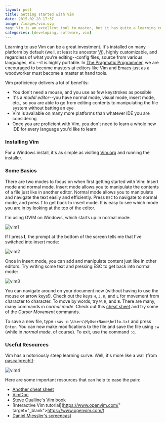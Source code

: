 ```yaml
---
layout: post
title: Getting started with Vim
date: 2015-02-28 17:37
image: /images/vim.svg
tag: Vim is an excellent tool to master, but it has quite a learning curve
categories: [developing, software, vim]
---
```

[1]: https://en.wikipedia.org/wiki/Vi
[2]: https://www.amazon.com/The-Pragmatic-Programmer-Journeyman-Master/dp/020161622X
[3]: https://www.vim.org/download.php
[4]: https://vim.rtorr.com/
[5]:  https://pascalprecht.github.io/2014/03/18/why-i-use-vim/
[vim1]: {{site.baseurl}}/images/2015-02-28_1.jpg "Normal Mode on Vim"
[vim2]: {{site.baseurl}}/images/2015-02-28_2.jpg "Insert Mode on Vim"
[vim3]: {{site.baseurl}}/images/2015-02-28_3.jpg "Text Inserted"
[vim4]: {{site.baseurl}}/images/2015-02-28_4.jpg "Learning Curve"

Learning to use Vim can be a great investment. It's installed on many platform by default (well, at least its ancestor [Vi][1]), highly customizable, and regardless of what you're editing--config files, source from various languages, etc.--it is highly portable. In [The Pragmatic Programmer][2], we are encouraged to become masters at editors like Vim and Emacs just as a woodworker must become a master at hand tools.

Vim proficiency delivers a lot of benefits:

* You don't need a mouse, and you use as few keystrokes as possible
* It's a *modal editor*--you have normal mode, visual mode, insert mode, etc., so you are able to go from editing contents to manipulating the file system without batting an eye
* Vim is available on many more platforms than whatever IDE you are considering
* Once you are proficient with Vim, you don't need to learn a whole new IDE for every language you'd like to learn

### Installing Vim

For a Windows install, it's as simple as visiting [Vim.org][3] and running the installer.

### Some Basics

There are two modes to focus on when first getting started with Vim: Insert mode and normal mode. Insert mode allows you to manipulate the contents of a file just like in another editor. Normal mode allows you to manipulate and navigate the text easily and efficiently. Press `ESC` to navigate to normal mode, and press `I` to get back to insert mode. It is easy to see which mode you are in by looking at the top of the editor.

I'm using GVIM on Windows, which starts up in normal mode:

![vim1]

If I press <strong>I,</strong> the prompt at the bottom of the screen tells me that I've switched into insert mode:

![vim2]

Once in insert mode, you can add and manipulate content just like in other editors. Try writing some text and pressing ESC to get back into normal mode:

![vim3]

You can navigate around on your document now (without having to use the mouse or arrow keys!). Check out the keys `H`, `J`, `K`, and `L` for movement from character to character. To move by words, try `W`, `E`, and `B`. There are many, many commands in *normal mode*. Check out this [cheat sheet][4] and try some of the *Cursor Movement* commands.

To save a new file, type `:sav c:\Users\MyUserName\hello.txt` and press `Enter`. You can now make modifications to the file and save the file using `:w` (while in *normal mode*, of course). To exit, use the command `:q`.

### Useful Resources

Vim has a notoriously steep learning curve. Well, it's more like a wall (from [pascalprecht][5]):

![vim4]

Here are some important resources that can help to ease the pain:

* [Another cheat sheet](https://www.angelwatt.com/coding/notes/vim-commands.html)
* [VimDoc](https://vimdoc.sourceforge.net/)
* [Steve Oualline's Vim book](ftp://ftp.vim.org/pub/vim/doc/book/vimbook-OPL.pdf)
* [Interactive Vim tutorial](https://www.openvim.com/" target="_blank">https://www.openvim.com/)
* [Daniel Miessler's screencast](https://danielmiessler.com/blog/vim-primer-screencast/)
